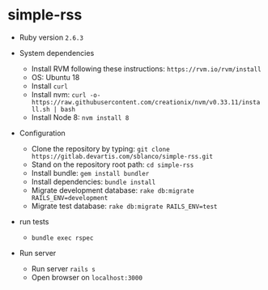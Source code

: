 # simple-rss

* Ruby version `2.6.3`

* System dependencies 
  * Install RVM following these instructions: `https://rvm.io/rvm/install`
  * OS: Ubuntu 18
  * Install `curl`
  * Install nvm: `curl -o- https://raw.githubusercontent.com/creationix/nvm/v0.33.11/install.sh | bash`
  * Install Node 8: `nvm install 8`  
* Configuration
  * Clone the repository by typing: `git clone https://gitlab.devartis.com/sblanco/simple-rss.git`
  * Stand on the repository root path: `cd simple-rss`
  * Install bundle: `gem install bundler`
  * Install dependencies: `bundle install`
  * Migrate development database: `rake db:migrate RAILS_ENV=development`
  * Migrate test database: `rake db:migrate RAILS_ENV=test` 

* run tests
  * `bundle exec rspec`
* Run server
  * Run server `rails s`
  * Open browser on  `localhost:3000`
 